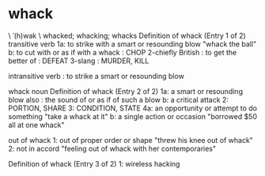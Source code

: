# whack
\ ˈ(h)wak  \  whacked; whacking; whacks
Definition of whack (Entry 1 of 2)
transitive verb
1a: to strike with a smart or resounding blow
  "whack the ball"
b: to cut with or as if with a whack : CHOP
2-chiefly British : to get the better of : DEFEAT
3-slang : MURDER, KILL

intransitive verb
: to strike a smart or resounding blow

whack noun
Definition of whack (Entry 2 of 2)
1a: a smart or resounding blow
also : the sound of or as if of such a blow
b: a critical attack
2: PORTION, SHARE
3: CONDITION, STATE
4a: an opportunity or attempt to do something
"take a whack at it"
b: a single action or occasion
"borrowed $50 all at one whack"

out of whack
1: out of proper order or shape
"threw his knee out of whack"
2: not in accord
"feeling out of whack with her contemporaries"

Definition of whack (Entry 3 of 2)
1: wireless hacking
